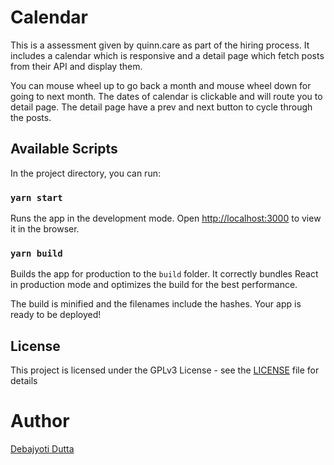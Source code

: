 # Calendar

This is a assessment given by quinn.care as part of the hiring process. It includes a calendar which is responsive and a detail page which fetch posts from their API and display them.

You can mouse wheel up to go back a month and mouse wheel down for going to next month. The dates of calendar is clickable and will route you to detail page. The detail page have a prev and next button to cycle through the posts.

## Available Scripts

In the project directory, you can run:

### `yarn start`

Runs the app in the development mode.
Open [http://localhost:3000](http://localhost:3000) to view it in the browser.

### `yarn build`

Builds the app for production to the `build` folder.
It correctly bundles React in production mode and optimizes the build for the best performance.

The build is minified and the filenames include the hashes.
Your app is ready to be deployed!

## License

This project is licensed under the GPLv3 License - see the [LICENSE](LICENSE) file for details

# Author

[Debajyoti Dutta](https://github.com/DeboDevelop)
